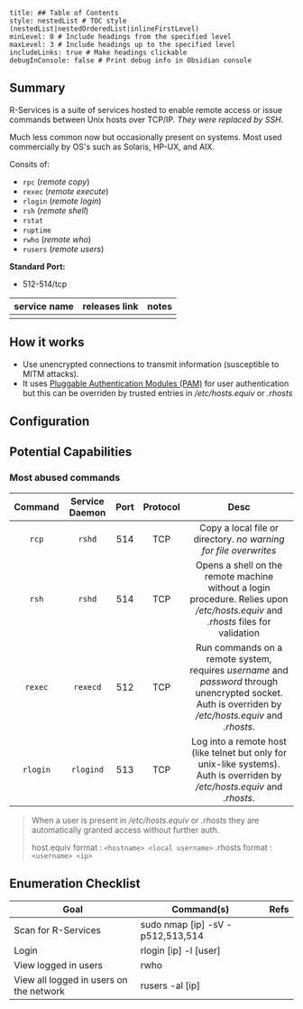 ```table-of-contents
title: ## Table of Contents
style: nestedList # TOC style (nestedList|nestedOrderedList|inlineFirstLevel)
minLevel: 0 # Include headings from the specified level
maxLevel: 3 # Include headings up to the specified level
includeLinks: true # Make headings clickable
debugInConsole: false # Print debug info in Obsidian console
```

## Summary
R-Services is a suite of services hosted to enable remote access or issue commands between Unix hosts over TCP/IP. *They were replaced by SSH*.

Much less common now but occasionally present on systems. Most used commercially by OS's such as Solaris, HP-UX, and AIX.

Consits of:
- `rpc` (*remote copy*)
- `rexec` (*remote execute*)
- `rlogin` (*remote login*)
- `rsh` (*remote shell*)
- `rstat`
- `ruptime`
- `rwho` (*remote who*)
- `rusers` (*remote users*)

**Standard Port:** 
- 512-514/tcp

| service name | releases link | notes |
| ------------ | ------------- | ----- |
|              |               |       |
## How it works
- Use unencrypted connections to transmit information (susceptible to MITM attacks).
- It uses [Pluggable Authentication Modules (PAM)](https://debathena.mit.edu/trac/wiki/PAM) for user authentication but this can be overriden by trusted entries in */etc/hosts.equiv* or *.rhosts*

## Configuration


## Potential Capabilities
### Most abused commands

| Command  | Service Daemon | Port | Protocol |                                                                          Desc                                                                          |
| :------: | :------------: | :--: | :------: | :----------------------------------------------------------------------------------------------------------------------------------------------------: |
|  `rcp`   |     `rshd`     | 514  |   TCP    |                                            Copy a local file or directory. *no warning for file overwrites*                                            |
|  `rsh`   |     `rshd`     | 514  |   TCP    |            Opens a shell on the remote machine without a login procedure. Relies upon */etc/hosts.equiv* and *.rhosts* files for validation            |
| `rexec`  |    `rexecd`    | 512  |   TCP    | Run commands on a remote system, requires *username* and *password* through unencrypted socket. Auth is overriden by */etc/hosts.equiv* and *.rhosts*. |
| `rlogin` |   `rlogind`    | 513  |   TCP    |              Log into a remote host (like telnet but only for unix-like systems). Auth is overriden by */etc/hosts.equiv* and *.rhosts*.               |
> When a user is present in */etc/hosts.equiv* or *.rhosts* they are automatically granted access without further auth.
> 
> host.equiv format : `<hostname> <local username>`
> .rhosts format : `<username> <ip>`
## Enumeration Checklist

| Goal                                    | Command(s)                       | Refs |
| --------------------------------------- | -------------------------------- | ---- |
| Scan for R-Services                     | sudo nmap [ip] -sV -p512,513,514 |      |
| Login                                   | rlogin [ip] -l [user]            |      |
| View logged in users                    | rwho                             |      |
| View all logged in users on the network | rusers -al [ip]                  |      |
